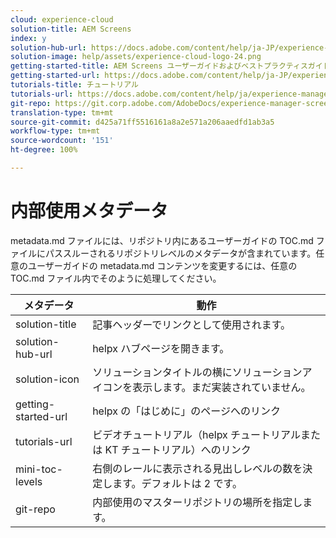 ```yaml
---
cloud: experience-cloud
solution-title: AEM Screens
index: y
solution-hub-url: https://docs.adobe.com/content/help/ja-JP/experience-manager-screens/user-guide/aem-screens-introduction.html
solution-image: help/assets/experience-cloud-logo-24.png
getting-started-title: AEM Screens ユーザーガイドおよびベストプラクティスガイド
getting-started-url: https://docs.adobe.com/content/help/ja-JP/experience-manager-screens/user-guide/aem-screens-introduction.html
tutorials-title: チュートリアル
tutorials-url: https://docs.adobe.com/content/help/ja/experience-manager-screens/using/about-guide.html
git-repo: https://git.corp.adobe.com/AdobeDocs/experience-manager-screens.ja-JP
translation-type: tm+mt
source-git-commit: d425a71ff5516161a8a2e571a206aaedfd1ab3a5
workflow-type: tm+mt
source-wordcount: '151'
ht-degree: 100%

---
```



# 内部使用メタデータ

metadata.md ファイルには、リポジトリ内にあるユーザーガイドの TOC.md ファイルにパススルーされるリポジトリレベルのメタデータが含まれています。任意のユーザーガイドの metadata.md コンテンツを変更するには、任意の TOC.md ファイル内でそのように処理してください。

| メタデータ | 動作 |
|--- |--- |
| solution-title | 記事ヘッダーでリンクとして使用されます。 |
| solution-hub-url | helpx ハブページを開きます。 |
| solution-icon | ソリューションタイトルの横にソリューションアイコンを表示します。まだ実装されていません。 |
| getting-started-url | helpx の「はじめに」のページへのリンク |
| tutorials-url | ビデオチュートリアル（helpx チュートリアルまたは KT チュートリアル）へのリンク |
| mini-toc-levels | 右側のレールに表示される見出しレベルの数を決定します。デフォルトは 2 です。 |
| git-repo | 内部使用のマスターリポジトリの場所を指定します。 |
